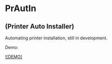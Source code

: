 # PrAutIn
## (Printer Auto Installer)
 
Automating printer installation, still in development.

Demo:

[![DEMO]]([demo.mp4](https://youtu.be/g8E0JbqEFuU))